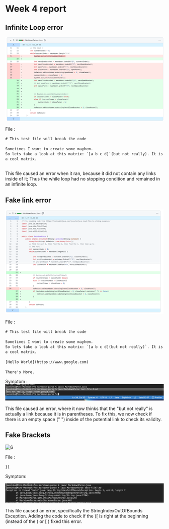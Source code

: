 # Week 4 report


## Infinite Loop error


![3](InfiniteLoop.png)

File :

```
# This test file will break the code

Sometimes I want to create some mayhem.
So lets take a look at this matrix: `[a b c d]`(but not really). It is a cool matrix.


```

This file caused an error when it ran, because it did not contain any links inside of it; Thus the while loop had no stopping condition and remained in an infinite loop.


## Fake link error

![4](Change2.png)

File :
```
# This test file will break the code

Sometimes I want to create some mayhem.
So lets take a look at this matrix: `[a b c d](but not really)`. It is a cool matrix.

[Hello World](https://www.google.com)

There's More.
```

Symptom :
![5](Symptom2.png)

This file caused an error, where it now thinks that the "but not really" is actually a link because it is in parentheses. To fix this, we now check if there is an empty space (" ") inside of the potential link to check its validity.

## Fake Brackets

![6](FileChange6.png)

File :
```
}[

```

Symptom:

![7](Symptom3.png)

This file caused an error, specifically the StringIndexOutOfBounds Exception. Adding the code to check if the )[ is right at the beginning (instead of the (  or [ ) fixed this error. 

